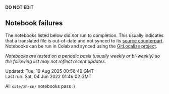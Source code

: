 __DO NOT EDIT__

## Notebook failures

The notebooks listed below did *not* run to completion. This usually indicates
that a translated file is out-of-date and not synced to its
[source counterpart](../en-snapshot/). Notebooks can be run in Colab and synced
using the [GitLocalize project](https://gitlocalize.com/tensorflow/docs-l10n).

*Notebooks are tested on a periodic basis (usually weekly or bi-weekly) so the
following list may not reflect recent updates.*

Updated: Tue, 19 Aug 2025 00:56:49 GMT<br/>
Last run: Sat, 04 Jun 2022 01:46:02 GMT

All <code>site/zh-cn/</code> notebooks pass :)

